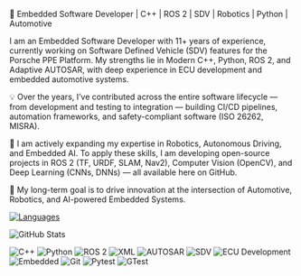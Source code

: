 

<!---
getarun4t/getarun4t is a ✨ special ✨ repository because its `README.md` (this file) appears on your GitHub profile.
You can click the Preview link to take a look at your changes.
--->

🔧 Embedded Software Developer | C++ | ROS 2 | SDV | Robotics | Python | Automotive

I am an Embedded Software Developer with 11+ years of experience, currently working on Software Defined Vehicle (SDV) features for the Porsche PPE Platform. My strengths lie in Modern C++, Python, ROS 2, and Adaptive AUTOSAR, with deep experience in ECU development and embedded automotive systems.

💡 Over the years, I’ve contributed across the entire software lifecycle — from development and testing to integration — building CI/CD pipelines, automation frameworks, and safety-compliant software (ISO 26262, MISRA).

🚀 I am actively expanding my expertise in Robotics, Autonomous Driving, and Embedded AI. To apply these skills, I am developing open-source projects in ROS 2 (TF, URDF, SLAM, Nav2), Computer Vision (OpenCV), and Deep Learning (CNNs, DNNs) — all available here on GitHub.

📌 My long-term goal is to drive innovation at the intersection of Automotive, Robotics, and AI-powered Embedded Systems.


[![Languages](https://github-readme-stats-flame-zeta-51.vercel.app/api/top-langs/?username=getarun4t)](https://github.com/getarun4t/github-readme-stats)

![GitHub Stats](https://github-readme-stats-flame-zeta-51.vercel.app/api?username=getarun4t&show_icons=true&theme=tokyonight&count_private=true)

![C++](https://img.shields.io/badge/C%2B%2B-00599C?style=flat&logo=c%2B%2B&logoColor=white)
![Python](https://img.shields.io/badge/Python-3776AB?style=flat&logo=python&logoColor=white)
![ROS 2](https://img.shields.io/badge/ROS%202-22314E?style=flat&logo=ros&logoColor=white)
![XML](https://img.shields.io/badge/XML-e44d26?style=flat&logo=none&logoColor=white)
![AUTOSAR](https://img.shields.io/badge/Adaptive%20AUTOSAR-000000?style=flat&logo=AUTOSAR&logoColor=white)
![SDV](https://img.shields.io/badge/SDV-0A74DA?style=flat&logo=none&logoColor=white)
![ECU Development](https://img.shields.io/badge/ECU_Development-7A90E2?style=flat&logo=none&logoColor=white)
![Embedded](https://img.shields.io/badge/Embedded_Systems-1E984F?style=flat&logo=none&logoColor=white)
![Git](https://img.shields.io/badge/Git-F05032?style=flat&logo=git&logoColor=white)
![Pytest](https://img.shields.io/badge/Pytest-4B8BBE?style=flat&logo=pytest&logoColor=white)
![GTest](https://img.shields.io/badge/GTest-00D1B2?style=flat&logo=none&logoColor=white)



